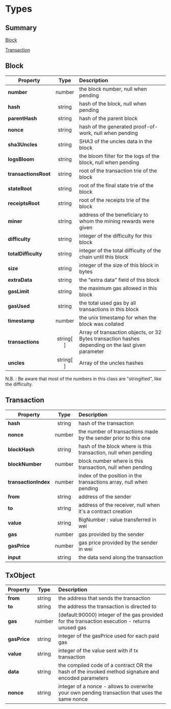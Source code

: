 # Types

## Summary
[Block](#block)

[Transaction](#transaction)


## Block


| Property      | Type          | Description |
| ------------- |:-------------:|:-----|
|**number** | number | the block number, null when pending
| **hash** | string|hash of the block, null when pending
| **parentHash** | string |hash of the parent block
|**nonce** | string | hash of the generated proof-of-work, null when pending
|**sha3Uncles** | string | SHA3 of the uncles data in the block
| **logsBloom** |string | the bloom filter for the logs of the block, null when pending
| **transactionsRoot** | string | root of the transaction trie of the block
| **stateRoot** | string | root of the final state trie of the block
| **receiptsRoot** | string | root of the receipts trie of the block
| **miner** | string | address of the beneficiary to whom the mining rewards were given
|**difficulty** | string | integer of the difficulty for this block
|**totalDifficulty**| string | integer of the total difficulty of the chain until this block
|**size** | string | integer of the size of this block in bytes
|**extraData**| string | the "extra data" field of this block
|**gasLimit** | string | the maximum gas allowed in this block
|**gasUsed**| string | the total used gas by all transactions in this block
|**timestamp**| number |the unix timestamp for when the block was collated
|**transactions**|string[ ]|Array of transaction objects, or 32 Bytes transaction hashes depending on the last given parameter
|**uncles**| string[ ] | Array of the uncles hashes

N.B. : Be aware that most of the numbers in this class are "stringified", like the difficulty.

## Transaction
| Property      | Type          | Description |
| ------------- |:-------------:|:-----|
|**hash** | string | hash of the transaction
| **nonce** | number | the number of transactions made by the sender prior to this one
| **blockHash** | string | hash of the block where is this transaction, null when pending
|**blockNumber** | number | block number where is this transaction, null when pending
|**transactionIndex** | number | index of the position in the transactions array, null when pending
| **from** |string | address of the sender
| **to** | string | address of the receiver, null when it's a contract creation
| **value** | string | BigNumber : value transferred in wei
| **gas** | number | gas provided by the sender
| **gasPrice** | number | gas price provided by the sender in wei
| **input** | string | the data send along the transaction

## TxObject
| Property      | Type          | Description |
| ------------- |:-------------:|:-----|
|**from** | string | the address that sends the transaction
| **to** | string| the address the transaction is directed to
| **gas** | number | (default:90000) integer of the gas provided for the transaction execution - returns unused gas
|**gasPrice** | string | integer of the gasPrice used for each paid gas
|**value** | string | integer of the value sent with if tx transaction
| **data** |string | the compiled code of a contract OR the hash of the invoked method signature and encoded parameters
| **nonce** |string | integer of a nonce - allows to overwrite your own pending transaction that uses the same nonce

